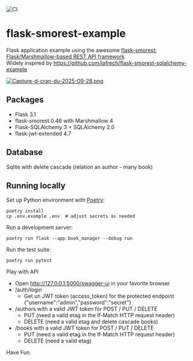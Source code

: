 ![CI](https://github.com/picsouds/flask-smorest-example-bookmanager/actions/workflows/ci.yml/badge.svg)

# flask-smorest-example

Flask application example using the awesome [flask-smorest: Flask/Marshmallow-based REST API framework](https://flask-smorest.readthedocs.io/en/latest/)    
Widely inspired by https://github.com/lafrech/flask-smorest-sqlalchemy-example

[![Capture-d-cran-du-2025-09-28.png](https://i.postimg.cc/DZStyMjL/Capture-d-cran-du-2025-09-28.png)](https://postimg.cc/gXPMgNP2)

## Packages

* Flask 3.1
* flask-smorest 0.46 with Marshmallow 4
* Flask-SQLAlchemy 3 + SQLAlchemy 2.0
* flask-jwt-extended 4.7 

## Database

Sqlite with delete cascade (relation an author - many book)

## Running locally

Set up Python environment with [Poetry](https://python-poetry.org/):

```shell
poetry install
cp .env.example .env  # adjust secrets as needed
```

Run a development server:

```shell
poetry run flask --app book_manager --debug run
```

Run the test suite:

```shell
poetry run pytest
```

Play with API

* Open http://127.0.0.1:5000/swagger-ui in your favorite browser
* /auth/login 
   * Get un JWT token (access_token) for the protected endpoint {"username":"admin","password":"secret"} 
* /authors with a valid JWT token for POST / PUT / DELETE
   * PUT (need a valid etag in the If-Match HTTP request header)
   * DELETE (need a valid etag and delete cascade books)  
* /books with a valid JWT token for POST / PUT / DELETE
   * PUT (need a valid etag in the If-Match HTTP request header)
   * DELETE (need a valid etag)

Have Fun.
